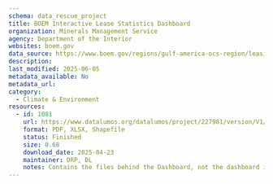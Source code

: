 ```yaml
---
schema: data_rescue_project 
title: BOEM Interactive Lease Statistics Dashboard
organization: Minerals Management Service
agency: Department of the Interior
websites: boem.gov
data_source: https://www.boem.gov/regions/gulf-america-ocs-region/leasing-and-plans/boem-interactive-lease-statistics-dashboard
description: 
last_modified: 2025-06-05
metadata_available: No
metadata_url: 
category:
  - Climate & Environment 
resources:
  - id: 1081
    url: https://www.datalumos.org/datalumos/project/227981/version/V1/view
    format: PDF, XLSX, Shapefile
    status: Finished
    size: 0.68
    download_date: 2025-04-23
    maintainer: DRP, DL
    notes: Contains the files behind the Dashboard, not the dashboard itself (was unable to get a WACZ created so went with direct file download instead)
---
```

